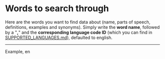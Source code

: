 # Words to search through
Here are the words you want to find data about (name, parts of speech, definitions, examples and synonyms). Simply write the **word name**, followed by a "**,**" and the **corresponding language code ID** (which you can find in [SUPPORTED_LANGUAGES.md](SUPPORTED_LANGUAGES.md)), defaulted to english.

---
Example, en